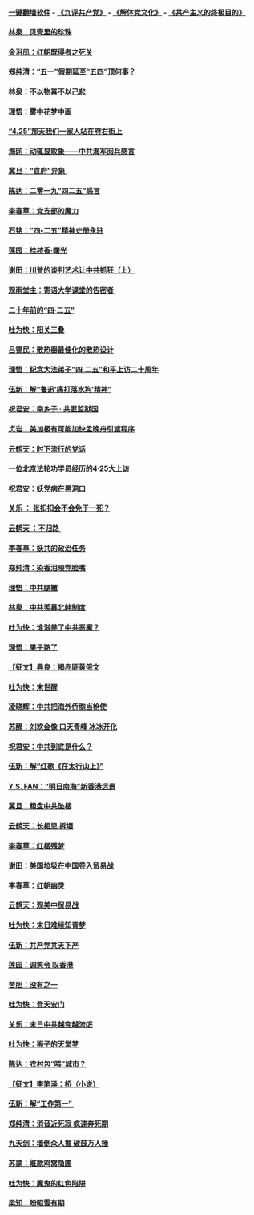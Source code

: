 #### [一键翻墙软件](https://github.com/gfw-breaker/nogfw/blob/master/README.md?t=04290937) -  [《九评共产党》](https://github.com/gfw-breaker/9ping.md?t=04290937) - [《解体党文化》](https://github.com/gfw-breaker/jtdwh.md?t=04290937) - [《共产主义的终极目的》](https://github.com/gfw-breaker/gczydzjmd.md?t=04290937)

#### [林泉：贝壳里的珍珠](../pages/nsc993/n11217073.md?t=04290937) 

#### [金浴凤：红朝既得者之死关](../pages/nsc993/n11217063.md?t=04290937) 

#### [郑纯清：“五一”假期延至“五四”顶何事？](../pages/nsc993/n11217000.md?t=04290937) 

#### [林泉：不以物喜不以己悲](../pages/nsc993/n11216987.md?t=04290937) 

#### [理悟：雾中花梦中画](../pages/nsc993/n11213846.md?t=04290937) 

#### [“4.25”那天我们一家人站在府右街上](../pages/nsc993/n11210435.md?t=04290937) 

#### [海网：动辄显败象——中共海军阅兵感言](../pages/nsc993/n11212147.md?t=04290937) 

#### [冀旦：“袁府”异象 ](../pages/nsc993/n11211996.md?t=04290937) 

#### [陈达：二零一九“四二五”感言](../pages/nsc993/n11211971.md?t=04290937) 

#### [李春草：党支部的魔力](../pages/nsc993/n11211722.md?t=04290937) 

#### [石铭：“四•二五”精神史册永驻](../pages/nsc993/n11210585.md?t=04290937) 

#### [莲园：桂枝香‧曙光](../pages/nsc993/n11210371.md?t=04290937) 

#### [谢田：川普的谈判艺术让中共抓狂（上）](../pages/nsc993/n11209038.md?t=04290937) 

#### [观雨堂主：寄语大学课堂的告密者 ](../pages/nsc993/n11209062.md?t=04290937) 

#### [二十年前的“四·二五”](../pages/nsc993/n11207639.md?t=04290937) 

#### [吐为快：阳关三叠](../pages/nsc993/n11207152.md?t=04290937) 

#### [吕锡民：散热器最佳化的散热设计](../pages/nsc993/n11206294.md?t=04290937) 

#### [理悟：纪念大法弟子“四.二五”和平上访二十周年](../pages/nsc993/n11206269.md?t=04290937) 

#### [伍新：解“鲁迅‘痛打落水狗’精神”](../pages/nsc993/n11206208.md?t=04290937) 

#### [祝君安：南乡子 · 共匪监狱国](../pages/nsc993/n11203831.md?t=04290937) 

#### [贞岩：美加极有可能加快孟晚舟引渡程序](../pages/nsc993/n11203705.md?t=04290937) 

#### [云鹤天：时下流行的党话](../pages/nsc993/n11203254.md?t=04290937) 

#### [一位北京法轮功学员经历的4·25大上访](../pages/nsc993/n11203160.md?t=04290937) 

#### [祝君安：妖党病在黑洞口](../pages/nsc993/n11201449.md?t=04290937) 

#### [关乐 ： 张扣扣会不会免于一死？](../pages/nsc993/n11201363.md?t=04290937) 

#### [云鹤天 ：不归路 ](../pages/nsc993/n11201359.md?t=04290937) 

#### [李春草：妖共的政治任务](../pages/nsc993/n11199926.md?t=04290937) 

#### [郑纯清：染香泪映党脸嘴](../pages/nsc993/n11199911.md?t=04290937) 

#### [理悟：中共腿撇](../pages/nsc993/n11199727.md?t=04290937) 

#### [林泉：中共羡慕北韩制度](../pages/nsc993/n11199776.md?t=04290937) 

#### [吐为快：谁滋养了中共恶魔？](../pages/nsc993/n11199706.md?t=04290937) 

#### [理悟：果子熟了](../pages/nsc993/n11196774.md?t=04290937) 

#### [【征文】典良：揭赤匪黄俄文](../pages/nsc993/n11195773.md?t=04290937) 

#### [吐为快：末世醒](../pages/nsc993/n11196757.md?t=04290937) 

#### [凌晓辉：中共把海外侨胞当枪使](../pages/nsc993/n11195270.md?t=04290937) 

#### [苏醒：刘欢金像 口天青峰 冰冰开化](../pages/nsc993/n11194046.md?t=04290937) 

#### [祝君安：中共到底是什么？](../pages/nsc993/n11193828.md?t=04290937) 

#### [伍新：解“红歌《在太行山上》”](../pages/nsc993/n11193680.md?t=04290937) 

#### [Y.S. FAN：“明日南海”新香港远景](../pages/nsc993/n11189809.md?t=04290937) 

#### [冀旦：粗盘中共坠楼](../pages/nsc993/n11188872.md?t=04290937) 

#### [云鹤天：长相思 拆墙](../pages/nsc993/n11187494.md?t=04290937) 

#### [李春草：红楼残梦](../pages/nsc993/n11187468.md?t=04290937) 

#### [谢田：美国垃圾在中国卷入贸易战](../pages/nsc993/n11184083.md?t=04290937) 

#### [李春草：红朝幽灵](../pages/nsc993/n11186717.md?t=04290937) 

#### [云鹤天：观美中贸易战](../pages/nsc993/n11184252.md?t=04290937) 

#### [吐为快：末日难续知青梦](../pages/nsc993/n11183957.md?t=04290937) 

#### [伍新：共产党共天下产](../pages/nsc993/n11183941.md?t=04290937) 

#### [莲园：调笑令 叹香港](../pages/nsc993/n11183930.md?t=04290937) 

#### [苦胆：没有之一](../pages/nsc993/n11183909.md?t=04290937) 

#### [吐为快：登天安门](../pages/nsc993/n11183895.md?t=04290937) 

#### [关乐：末日中共越变越流氓](../pages/nsc993/n11183026.md?t=04290937) 

#### [吐为快：狮子的天堂梦](../pages/nsc993/n11179854.md?t=04290937) 

#### [陈达：农村包“喂”城市？](../pages/nsc993/n11179736.md?t=04290937) 

#### [【征文】李笔泽：桥（小说）](../pages/nsc993/n11176272.md?t=04290937) 

#### [伍新：解“工作第一” ](../pages/nsc993/n11177502.md?t=04290937) 

#### [郑纯清：消音近死寂 疯速奔死期](../pages/nsc993/n11177476.md?t=04290937) 

#### [九天剑：墙倒众人推 破鼓万人捶](../pages/nsc993/n11177298.md?t=04290937) 

#### [苏蒙：赃款鸡窝隐圃](../pages/nsc993/n11176885.md?t=04290937) 

#### [吐为快：魔鬼的红色陷阱](../pages/nsc993/n11176784.md?t=04290937) 

#### [梁知：盼昭雪有期](../pages/nsc993/n11169958.md?t=04290937) 

